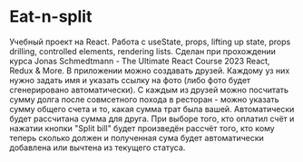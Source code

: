 # Eat-n-split
Учебный проект на React. Работа с useState, props, lifting up state, props drilling, controlled elements, rendering lists. Сделан при прохождении курса Jonas Schmedtmann - The Ultimate React Course 2023 React, Redux & More.
В приложении можно создавать друзей. Каждому уз них нужно задать имя и указать ссылку на фото (либо фото будет сгенерировано автоматически). С каждым из друзей можно посчитать сумму долга после совмсетного похода в ресторан - можно указать сумму общего счета и то, какая сумма трат была вашей. Автоматически будет рассчитана сумма для друга. При выборе того, кто оплатил счёт и нажатии кнопки "Split bill" будет произведён рассчёт того, кто кому теперь сколько должен и полученная сума будет автоматически добавлена или вычтена из текущего статуса.
